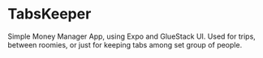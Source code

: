 # TabsKeeper
Simple Money Manager App, using Expo and GlueStack UI. Used for trips, between roomies, or just for keeping tabs among set group of people.  
